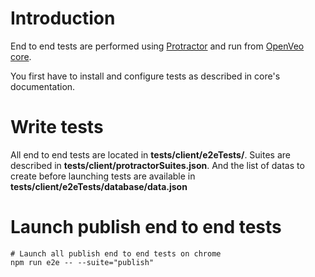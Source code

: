 # Introduction

End to end tests are performed using [Protractor](http://www.protractortest.org/) and run from [OpenVeo core](https://github.com/veo-labs/openveo-core).

You first have to install and configure tests as described in core's documentation.

# Write tests

All end to end tests are located in **tests/client/e2eTests/**. Suites are described in **tests/client/protractorSuites.json**. And the list of datas to create before launching tests are available in **tests/client/e2eTests/database/data.json**

# Launch publish end to end tests

    # Launch all publish end to end tests on chrome
    npm run e2e -- --suite="publish"
